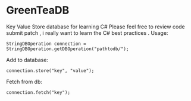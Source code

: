 GreenTeaDB
==========

Key Value Store database for learning C#
Please feel free to review code submit patch , i really want to learn the C# best practices .
Usage:

 `StringDBOperation connection = StringDBOperation.getDBOperation("pathtodb/");`
 
 
 Add to database:
 
 
 `connection.store("key", "value");`


Fetch from db:

`connection.fetch("key");`
